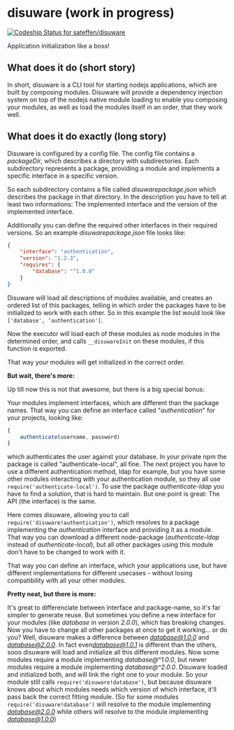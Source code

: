 # disuware (work in progress)

[ ![Codeship Status for sateffen/disuware](https://app.codeship.com/projects/aa841420-e1da-0135-85bf-62c27b79889e/status?branch=master)](https://app.codeship.com/projects/266782)

Application initialization like a boss!

## What does it do (short story)

In short, disuware is a CLI tool for starting nodejs applications, which are built
by composing modules. Disuware will provide a dependency injection system on top of
the nodejs native module loading to enable you composing your modules, as well as
load the modules itself in an order, that they work well.

## What does it do exactly (long story)

Disuware is configured by a config file. The config file contains a *packageDir*,
which describes a directory with subdirectories. Each subdirectory represents
a package, providing a module and implements a specific interface in a specific
version.

So each subdirectory contains a file called *disuwarepackage.json* which describes
the package in that directory. In the description you have to tell at least two
informations: The implemented interface and the version of the implemented interface.

Additionally you can define the required other interfaces in their required versions.
So an example *disuwarepackage.json* file looks like:

```json
{
    "interface": "authentication",
    "version": "1.2.3",
    "requires": {
        "database": "^1.0.0"
    }
}
```

Disuware will load all descriptions of modules available, and creates an ordered list
of this packages, telling in which order the packages have to be initialized to work
with each other. So in this example the list would look like `['database', 'authentication']`.

Now the executor will load each of these modules as node modules in the determined
order, and calls `__disuwareInit` on these modules, if this function is exported.

That way your modules will get initialized in the correct order.

**But wait, there's more:**

Up till now this is not that awesome, but there is a big special bonus:

Your modules implement interfaces, which are different than the package names. That way
you can define an interface called "*authentication*" for your projects, looking like:

```js
{
    authenticate(username, password)
}
```

which authenticates the user against your database. In your private npm the package is
called "authenticate-local", all fine. The next project you have to use a different
authentication method, ldap for example, but you have some other modules interacting
with your authentication module, so they all use `require('authenticate-local')`. To use
the package *authenticate-ldap* you have to find a solution, that is hard to maintain.
But one point is great: The API (the interface) is the same.

Here comes disuware, allowing you to call `require('disuware!authentication')`, which
resolves to a package implementing the *authentication* interface and providing it as
a module. That way you can download a different node-package (*authenticate-ldap*
instead of *authenticate-local*), but all other packages using this module don't have
to be changed to work with it.

That way you can define an interface, which your applications use, but have different
implementations for different usecases - without losing compatibility with all your
other modules.

**Pretty neat, but there is more:**

It's great to differenciate between interface and package-name, so it's far simpler
to generate reuse. But sometimes you define a new interface for your modules (like
*database* in version *2.0.0*), which has breaking changes. Now you have to change
all other packages at once to get it working... or do you? Well, disuware makes a
difference between *database@1.0.0* and *database@2.0.0*. In fact even*database@1.0.1*
is different than the others, sooo disuware will load and initialize all this different
modules. Now some modules require a module implementing *database@^1.0.0*, but
newer modules require a module implementing *database@^2.0.0*. Disuware loaded and
initialized both, and will link the right one to your module. So your module still
calls `require('disuware!database')`, but because disuware knows about which modules
needs which version of which interface, it'll pass back the correct fitting module.
(So for some modules `require('disuware!database')` will resolve to the module
implementing *database@2.0.0* while others will resolve to the module implementing
*database@1.0.0*)

